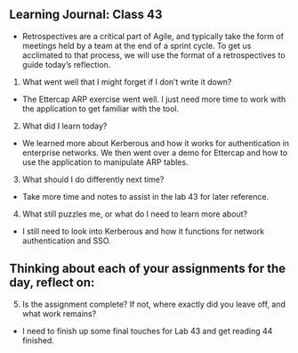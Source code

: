 ## Learning Journal: Class 43

- Retrospectives are a critical part of Agile, and typically take the form of meetings held by a team at the end of a sprint cycle. To get us acclimated to that process, we will use the format of a retrospectives to guide today’s reflection.

1. What went well that I might forget if I don’t write it down?

- The Ettercap ARP exercise went well. I just need more time to work with the application to get familiar with the tool.

2. What did I learn today?

- We learned more about Kerberous and how it works for authentication in enterprise networks. We then went over a demo for Ettercap and how to use the application to manipulate ARP tables.

3. What should I do differently next time?

- Take more time and notes to assist in the lab 43 for later reference.

4. What still puzzles me, or what do I need to learn more about?

- I still need to look into Kerberous and how it functions for network authentication and SSO.

## Thinking about each of your assignments for the day, reflect on:

5. Is the assignment complete? If not, where exactly did you leave off, and what work remains?

- I need to finish up some final touches for Lab 43 and get reading 44 finished.
